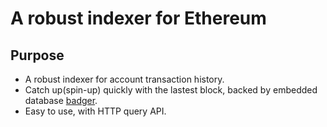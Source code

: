# A robust indexer for Ethereum

## Purpose

  - A robust indexer for account transaction history.
  - Catch up(spin-up) quickly with the lastest block, backed by embedded database [badger](https://github.com/dgraph-io/badger).
  - Easy to use, with HTTP query API.
